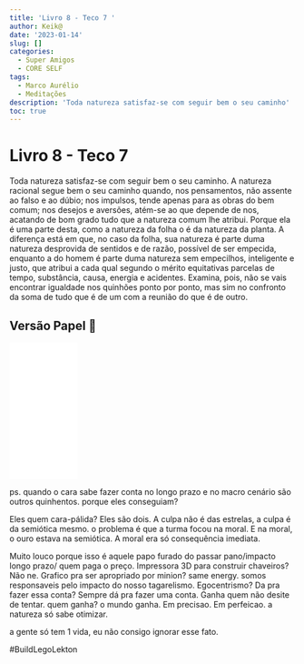 ```yaml
---
title: 'Livro 8 - Teco 7 '
author: Keik@
date: '2023-01-14'
slug: []
categories:
  - Super Amigos
  - CORE SELF
tags:
  - Marco Aurélio
  - Meditações
description: 'Toda natureza satisfaz-se com seguir bem o seu caminho'
toc: true
---
```


# Livro 8 - Teco 7

Toda natureza satisfaz-se com seguir bem o seu caminho. A natureza racional segue bem o seu caminho quando, nos pensamentos, não assente ao falso e ao dúbio; nos impulsos, tende apenas para as obras do bem comum; nos desejos e aversões, atém-se ao que depende de nos, acatando de bom grado tudo que a natureza comum lhe atribui. Porque ela é uma parte desta, como a natureza da folha o é da natureza da planta. A diferença está em que, no caso da folha, sua natureza é parte duma natureza desprovida de sentidos e de razão, possível de ser empecida, enquanto a do homem é parte duma natureza sem empecilhos, inteligente e justo, que atribui a cada qual segundo o mérito equitativas parcelas de tempo, substância, causa, energia e acidentes. Examina, pois, não se vais encontrar igualdade nos quinhões ponto por ponto, mas sim no confronto da soma de tudo que é de um com a reunião do que é de outro.

## Versão Papel :book:
<iframe style="width:120px;height:240px;" marginwidth="0" marginheight="0" scrolling="no" frameborder="0" src="//ws-na.amazon-adsystem.com/widgets/q?ServiceVersion=20070822&OneJS=1&Operation=GetAdHtml&MarketPlace=BR&source=ss&ref=as_ss_li_til&ad_type=product_link&tracking_id=mundodekeika-20&language=pt_BR&marketplace=amazon&region=BR&placement=B092FVY4BB&asins=B092FVY4BB&linkId=37c5ec14221f61f811029aa88b520891&show_border=true&link_opens_in_new_window=true"></iframe>

ps. quando o cara sabe fazer conta no longo prazo e no macro cenário são outros quinhentos.
porque eles conseguiam?

Eles quem cara-pálida? Eles são dois.
A culpa não é das estrelas, a culpa é da semiótica mesmo.
o problema é que a turma focou na moral.
E na moral, o ouro estava na semiótica.
A moral era só consequência imediata.


Muito louco porque isso é aquele papo furado do passar pano/impacto longo prazo/ quem paga o preço.
Impressora 3D para construir chaveiros? Não ne.
Grafico pra ser apropriado por minion?
same energy.
somos responsaveis pelo impacto do nosso tagarelismo. Egocentrismo? 
Da pra fazer essa conta?
Sempre dá pra fazer uma conta.
Ganha quem não desite de tentar.
quem ganha? o mundo ganha. Em precisao. Em perfeicao. 
a natureza só sabe otimizar.

a gente só tem 1 vida, eu não consigo ignorar esse fato.

#BuildLegoLekton

